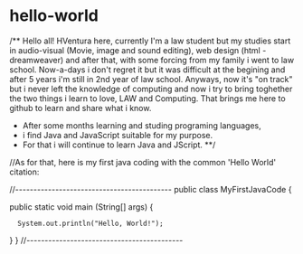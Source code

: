 # hello-world
/**
Hello all!
HVentura here, currently I'm a law student but my studies start in audio-visual (Movie, image and sound editing), web design (html - dreamweaver) and after that, with some forcing from my family i went to law school. Now-a-days i don't regret it but it was difficult at the begining and after 5 years i'm still in 2nd year of law school. Anyways, now it's "on track" but i never left the knowledge of computing and now i try to bring toghether the two things i learn to love, LAW and Computing.
That brings me here to github to learn and share what i know.

* After some months learning and studing programing languages,
* i find Java and JavaScript suitable for my purpose.
* For that i will continue to learn Java and JScript.
**/

//As for that, here is my first java coding with the common 'Hello World' citation:

//-------------------------------------------
public class MyFirstJavaCode {

  public static void main (String[] args) {
  
      System.out.println("Hello, World!");
  }
}
//-------------------------------------------
